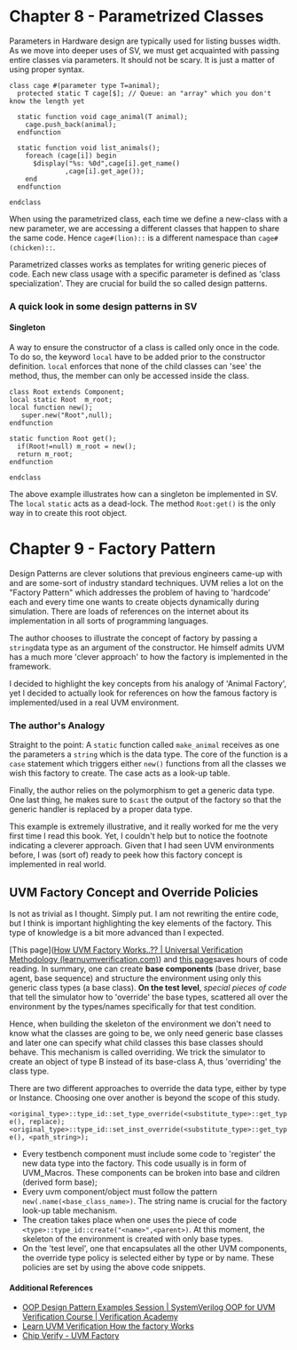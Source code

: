 # Chapter 8 - Parametrized Classes
Parameters in Hardware design are typically used for listing busses width. As we move into deeper uses of SV, we must get acquainted with passing entire classes via parameters.  It should not be scary. It is just a matter of using proper syntax.

```
class cage #(parameter type T=animal);
  protected static T cage[$]; // Queue: an "array" which you don't know the length yet

  static function void cage_animal(T animal);
    cage.push_back(animal);
  endfunction

  static function void list_animals();
    foreach (cage[i]) begin
      $display("%s: %0d",cage[i].get_name()
              ,cage[i].get_age());
    end
  endfunction

endclass
```

When using the parametrized class, each time we define a new-class with a new parameter, we are accessing a different classes that happen to share the same code. Hence `cage#(lion)::`  is a different namespace than `cage#(chicken)::`. 

Parametrized classes works as templates for writing generic pieces of code. Each new class usage with a specific parameter is defined as 'class specialization'. They are crucial for build the so called design patterns. 

### A quick look in some design patterns in SV
#### Singleton
A way to ensure the constructor of a class is called only once in the code. To do so, the keyword `local` have to be added prior to the constructor definition. `local` enforces that none of the child classes can 'see' the method, thus, the member can only be accessed inside the class. 

```
class Root extends Component;
local static Root  m_root;
local function new();
   super.new("Root",null);
endfunction

static function Root get();
  if(Root!=null) m_root = new();
  return m_root;
endfunction

endclass
```
The above example illustrates how can a singleton be implemented in SV. The `local` `static`  acts as a dead-lock. The method `Root:get()`  is the only way in to create this root object. 


# Chapter 9 - Factory Pattern
Design Patterns are clever solutions that previous engineers came-up with and are some-sort of industry standard techniques. UVM relies a lot on the "Factory Pattern" which addresses the problem of having to 'hardcode' each and every time one wants to create objects dynamically during simulation. There are loads of references on the internet about its implementation in all sorts of programming languages. 

The author chooses to illustrate the concept of factory by passing a `string`data type as an argument of the constructor. He himself admits UVM has a much more 'clever approach' to how the factory is implemented in the framework. 

I decided to highlight the key concepts from his analogy of 'Animal Factory', yet I decided to actually look for references on how the famous factory is implemented/used in a real UVM environment. 

### The author's Analogy
Straight to the point: A `static`  function called `make_animal` receives as one the parameters a `string` which is the data type. The core of the function is a `case` statement which triggers either `new()` functions from all the classes we wish this factory to create. The case acts as a look-up table.


Finally, the author relies on the polymorphism to get a generic data type. One last thing, he makes sure to `$cast` the output of the factory so that the generic handler is replaced by a proper data type.

This example is extremely illustrative, and it really worked for me the very first time I read this book. Yet, I couldn't help but to notice the footnote indicating a cleverer approach. Given that I had seen UVM environments before, I was (sort of) ready to peek how this factory concept is implemented in real world. 

## UVM Factory Concept and Override Policies
Is not as trivial as I thought. Simply put. I am not rewriting the entire code, but I think is important highlighting the key elements of the factory. This type of knowledge is a bit more advanced than I expected. 

[This page]([How UVM Factory Works..?? | Universal Verification Methodology (learnuvmverification.com)](https://learnuvmverification.com/index.php/2015/08/19/how-uvm-factory-works/)) and [this page](https://www.chipverify.com/uvm/uvm-factory-override)saves hours of code reading. In summary, one can create **base components** (base driver, base agent, base sequence) and structure the environment using only this generic class types (a base class). **On the test level**, *special pieces of code* that tell the simulator how to 'override' the base types, scattered all over the environment by the types/names specifically for that test condition. 

Hence, when building the skeleton of the environment we don't need to know what the classes are going to be, we only need generic base classes and later one can specify what child classes this base classes should behave. This mechanism is called overriding. We trick the simulator to create an object of type B instead of its base-class A, thus 'overriding' the class type. 

There are two different approaches to override the data type, either by type or Instance.  Choosing one over another is beyond the scope of this study. 

`<original_type>::type_id::set_type_override(<substitute_type>::get_type(), replace);`
`<original_type>::type_id::set_inst_override(<substitute_type>::get_type(), <path_string>);`

* Every testbench component must include some code to 'register' the new data type into the factory. This code usually is in form of UVM_Macros. These components can be broken into base and cildren (derived form base);
* Every uvm component/object must follow the pattern `new(.name(<base_class_name>)`. The string name is crucial for the factory look-up table mechanism. 
* The creation takes place when one uses the piece of code `<type>::type_id::create("<name>",<parent>)`. At this moment, the skeleton of the environment is created with only base types.
* On the 'test level', one that encapsulates all the other UVM components, the override type policy is selected either by type or by name. These policies are set by using the above code snippets.



#### Additional References
* [OOP Design Pattern Examples Session | SystemVerilog OOP for UVM Verification Course | Verification Academy](https://verificationacademy.com/sessions/oop-design-pattern-examples)
* [Learn UVM Verification How the factory Works](https://learnuvmverification.com/index.php/2015/08/19/how-uvm-factory-works/)
* [Chip Verify - UVM Factory](https://www.chipverify.com/uvm/uvm-factory-override)